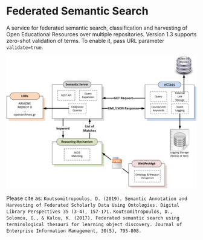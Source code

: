 # Federated Semantic Search
A service for federated semantic search, classification and harvesting of Open Educational Resources over multiple repositories.
Version 1.3 supports zero-shot validation of terms. To enable it, pass URL parameter `validate=true`.

![Alt text](images/figure.jpg?raw=true "The architecture of the Federated Semantic Search framework")

Please cite as: 
`Koutsomitropoulos, D. (2019). Semantic Annotation and Harvesting of Federated Scholarly Data Using Ontologies. Digital Library Perspectives 35 (3-4), 157-171.`
`Koutsomitropoulos, D., Solomou, G., & Kalou, K. (2017). Federated semantic search using terminological thesauri for learning object discovery. Journal of Enterprise Information Management, 30(5), 795-808.`

